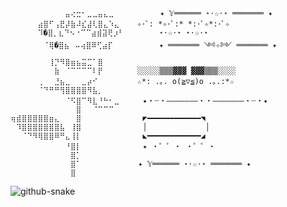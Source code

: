 ```
⠀⠀⠀⠀⠀⠀⠀⠀⠀⠀⣤⢔⣒⠂⣀⣀⣤⣄⣀⠀⠀   ⠀⠀⠀⠀✦ 𝕐══════ ⋆⋅☆⋅⋆ ═══════ ✦
⠀⠀⠀⠀⠀⣴⣿⠋⢠⣟⡼⣷⠼⣎⣼⢇⣿⣄⠱⣄    ✧･ﾟ: *✧･ﾟ:* *:･ﾟ✧*:･ﾟ✧
⠀⠀⠀⠀⠀⠹�⣿⡀⣆⠙⠢⠐⠉⠉⣴⣾⣽⢟⡰⠃   ⠀⠀⠀⠀⋆⋅☆⋅⋆ ⋆⋅☆⋅⋆
⠀⠀⠀⠀⠀⠀⠈⢿�⣿⣦⠀⠤⢴⣿⠿⢋⣴⡏⠀⠀   ⠀⠀⠀⠀✦ ═══════ ༺✧༻ ═══════ ✦
⠀⠀⠀⠀⠀⠀⠀⢸⡙⠻⣿⣶⣦⣭⣉⠁⣿⠀⠀⠀    
⠀⠀⠀⠀⠀⠀⠀⠀⣷⠀⠈⠉⠉⠉⠉⠇⡟⠀⠀⠀    ░░░░░▒▒▒▓▓▓ ▓▓▓▒▒▒░░░░
⠀⠀⠀⠀⠀⢀⠀⠀⣘⣦⣀⠀⠀⣀⡴⠊⠀⠀⠀⠀    ☆*: .｡. o(≧▽≦)o .｡.:*☆
⠀⠀⠀⠀⠀⠈⠙⠛⠛⢻⣿⣿⣿⣿⠻⣧⡀⠀⠀⠀    
⠀⠀⠀⠀⠀⠀⠀⠀⠀⠀⠈⠫⣿⠉⠻⣇⠘⠓⠂⣀⠀    ✦・┈・―――――――・・―――――――・┈・✦
⠀⠀⠀⠀⠀⠀⠀⠀⠀⠀⠀⠀⣿⠀⠀⠈⠉⠉⠉⠀⠀    
⢶⣾⣿⣿⣿⣿⣿⣶⣄⠀⠀⠀⣿⠀⠀⠀⠀⠀⠀⠀⠀    ◤━━━━━━━━━━━━◥
⠀⠹⣿⣿⣿⣿⣿⣿⣿⣧⠀⢸⣿⠀⠀⠀⠀⠀⠀⠀⠀    │             │
⠀⠀⠈⠙⠻⢿⣿⣿⠿⠛⣄⢸⡇⠀⠀⠀⠀⠀⠀⠀⠀    ◣━━━━━━━━━━━━◢                                          
⠀⠀⠀⠀⠀⠀⠀⠀⠀⠀⠘⣿⡇⠀⠀⠀⠀⠀⠀⠀⠀    ✦ ・゜゜・ ・゜゜・
⠀⠀⠀⠀⠀⠀⠀⠀⠀⠀⠀⣿⡁⠀⠀⠀⠀⠀⠀⠀⠀    
⠀⠀⠀⠀⠀⠀⠀⠀⠀⠀⠀⣿⠁⠀⠀⠀⠀⠀⠀⠀⠀   ✦ 𝕐══════ ⋆⋅☆⋅⋆ ═══════ ✦
⠀⠀⠀⠀⠀⠀⠀⠀⠀⠀⠀⣿⠀⠀⠀⠀⠀⠀⠀⠀⠀    ⠀⠀⠀⠀⠀⠀⠀⠀
```

<img  src="https://raw.githubusercontent.com/jasonbalayev/jasonbalayev/output/github-snake-dark.svg" 
  alt="github-snake" 
/>







